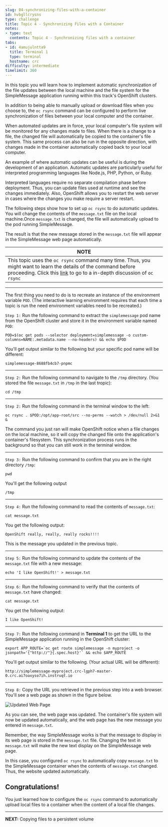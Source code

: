 ```yaml
---
slug: 04-synchronizing-files-with-a-container
id: hvbgllcrysns
type: challenge
title: Topic 4 - Synchronizing Files with a Container
notes:
- type: text
  contents: Topic 4 - Synchronizing files with a container
tabs:
- id: 4amujulntta9
  title: Terminal 1
  type: terminal
  hostname: crc
difficulty: intermediate
timelimit: 360
---
```


In this topic you will learn how to implement automatic synchronization of the file updates between the local machine and the file system for the SimpleMessage application running within this track's OpenShift clusters.

In addition to being able to manually upload or download files when you choose to, the `oc rsync` command can be configured to perform live synchronization of files between your local computer and the container.

When automated updates are in force, your local computer's file system will be monitored for any changes made to files. When there is a change to a file, the changed file will automatically be copied to the container's file system. This same process can also be run in the opposite direction, with changes made in the container automatically copied back to your local computer.

An example of where automatic updates can be useful is during the development of an application. Automatic updates are particularly useful for interpreted programming languages like Node.js, PHP, Python, or Ruby.

Interpreted languages require no separate compilation phase before deployment. Thus, you can update files used at runtime and see the changes immediately. Also, OpenShift allows you to restart the web server in cases where the changes you make require a server restart.

The following steps show how to set up `oc rsync` to do automatic updates. You will change the contents of the `message.txt` file on the local machine.Once `message.txt` is changed, the file will automatically upload to the pod running SimpleMessage.

The result is that the new message stored in the `message.txt` file will appear in the SimpleMessage web page automatically.

|NOTE|
|----|
|This topic uses the `oc rsync` command many time. Thus, you might want to learn the details of the command before proceeding. Click this [link](https://docs.openshift.com/container-platform/3.11/dev_guide/copy_files_to_container.html) to go to a in-depth discussion of  `oc rsync`|

----

The first thing you need to do is to recreate an instance of the environment variable `POD`. (The interactive learning environment requires that each time a topic is run the need environment variables need to be recreated.)

`Step 1:` Run the following command to extract the `simplemessage` pod name from the OpenShift cluster and store it in the environment variable named `POD`:

```
POD=$(oc get pods --selector deployment=simplemessage -o custom-columns=NAME:.metadata.name --no-headers) && echo $POD
```

You'll get output similar to the following but your specific pod name will be different:

`simplemessage-8688fb4cb7-pnpmc`


----

`Step 2:` Run the following command to navigate to the `/tmp` directory. (You stored the file `message.txt` in `/tmp` in the last tropic):

```
cd /tmp
```

----

`Step 2:` Run the following command in the terminal window to the left:

```
oc rsync . $POD:/opt/app-root/src --no-perms --watch > /dev/null 2>&1 &
```

The command you just ran will make OpenShift notice when a file changes on the local machine, so it will copy the changed file onto the application's container's filesystem. This synchronization process runs in the background so that you can still work in the terminal window.

----

`Step 3:` Run the following command to confirm that you are in the right directory `/tmp`:

```
pwd
```

You'll get the following output
```
/tmp
```

----

`Step 4:` Run the following command to read the contents of `message.txt`:

```
cat message.txt
```

You get the following output:

```
OpenShift really, really, really rocks!!!!
```

This is the message you updated in the previous topic.

----

`Step 5:` Run the following command to update the contents of the `message.txt` file with a new message:

```
echo 'I like OpenShift!' > message.txt
```
----

`Step 6:` Run the following command to verify that the contents of `message.txt` have changed:

```
cat message.txt
```

You get the following output:

```
I like OpenShift!
```

----

`Step 7:` Run the following command in **Terminal 1** to get the URL to the SimpleMessage application running in the OpenShift cluster:

```
export APP_ROUTE=`oc get route simplemessage -n myproject -o jsonpath='{"http://"}{.spec.host}'` && echo $APP_ROUTE
```

You'll get output similar to the following. (Your actual URL will be different):

```
http://simplemessage-myproject.crc-lgph7-master-0.crc.ai7oaxyso7ih.instruqt.io
```

----

`Step 8:` Copy the URL you retrieved in the previous step into a web browser. You'll see a web page as shown in the figure below.

![Updated Web Page](../assets/updated-web-output.png)

As you can see, the web page was updated. The container's file system will now be updated automatically, and the web page has the new message you entered in `message.txt`.

Remember, the way SimpleMessage works is that the message to display in its web page is stored in the `message.txt` file. Changing the text in `message.txt` will make the new text display on the SimpleMessage web page.

In this case, you configured `oc rsync` to automatically copy `message.txt` to the SimpleMessage container when the contents of `message.txt` changed. Thus, the website updated automatically.


## Congratulations!

 You just learned how to configure the `oc rsync` command to automatically upload local files to a container when the content of a local file changes.

----

**NEXT:** Copying files to a persistent volume
